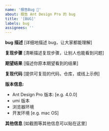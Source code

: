 ```yaml
---
name: '报告Bug 🐛'
about: 报告 Ant Design Pro 的 bug
title: '[BUG]'
labels: bug
assignees: ''
---
```


**bug 描述** [详细地描述 bug，让大家都能理解]

**复现步骤** [清晰描述复现步骤，让别人也能看到问题]

**期望结果** [描述你原本期望看到的结果]

**复现代码** [提供可复现的代码，仓库，或线上示例]

**版本信息:**

- Ant Design Pro 版本: [e.g. 4.0.0]
- umi 版本
- 浏览器环境
- 开发环境 [e.g. mac OS]

**其他信息** [如截图等其他信息可以贴在这里]
